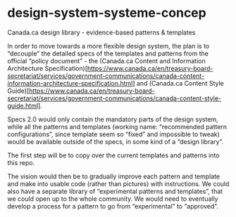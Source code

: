 # design-system-systeme-concep
Canada.ca design library - evidence-based patterns &amp; templates

In order to move towards a more flexible design system, the plan is to “decouple” the detailed specs of the templates and patterns from the official “policy document” - the (Canada.ca Content and Information Architecture Specification)[https://www.canada.ca/en/treasury-board-secretariat/services/government-communications/canada-content-information-architecture-specification.html] and (Canada.ca Content Style Guide)[https://www.canada.ca/en/treasury-board-secretariat/services/government-communications/canada-content-style-guide.html].
 
Specs 2.0 would only contain the mandatory parts of the design system, while all the patterns and templates (working name: “recommended pattern configurations”, since template seem so “fixed” and impossible to tweak) would be available outside of the specs, in some kind of a “design library”. 
 
The first step will be to copy over the current templates and patterns into this repo. 
 
The vision would then be to gradually improve each pattern and template and make into usable code (rather than pictures) with instructions. We could also have a separate library of “experimental patterns and templates”, that we could open up to the whole community. We would need to eventually develop a process for a pattern to go from “experimental” to “approved”. 
